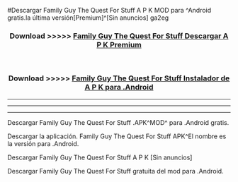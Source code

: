 #Descargar Family Guy The Quest For Stuff  A P K MOD para ^Android gratis.la última versión[Premium]^[Sin anuncios] ga2eg



<div align="center">
<h3>Download >>>>> <a href="https://es-web.web.app/?es= Family Guy The Quest For Stuff ">Family Guy The Quest For Stuff  Descargar A P K Premium</a></h3><br>

<h3>Download >>>>> <a href="https://es-web.web.app/?es= Family Guy The Quest For Stuff ">Family Guy The Quest For Stuff  Instalador de A P K para .Android</a></h3>
</div>


----------------------------------------------------------

----------------------------------------------------------

----------------------------------------------------------

Descargar Family Guy The Quest For Stuff  .APK^MOD^ para .Android gratis.

Descargar la aplicación. Family Guy The Quest For Stuff  APK^El nombre es la versión para .Android.

Descargar Family Guy The Quest For Stuff  A P K [Sin anuncios]

Descargar Family Guy The Quest For Stuff  gratuita del mod para .Android.